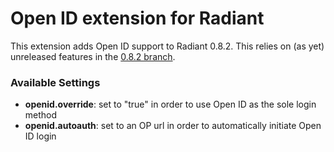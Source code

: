 Open ID extension for Radiant
=============================

This extension adds Open ID support to Radiant 0.8.2.  This relies on (as yet) unreleased features in the [0.8.2 branch](http://github.com/radiant/radiant/tree/0.8.2).

### Available Settings ###

* **openid.override**: set to "true" in order to use Open ID as the sole login method
* **openid.autoauth**: set to an OP url in order to automatically initiate Open ID login
